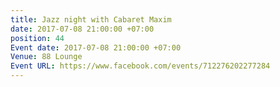 ```yaml
---
title: Jazz night with Cabaret Maxim
date: 2017-07-08 21:00:00 +07:00
position: 44
Event date: 2017-07-08 21:00:00 +07:00
Venue: 88 Lounge
Event URL: https://www.facebook.com/events/712276202277284
---
```


